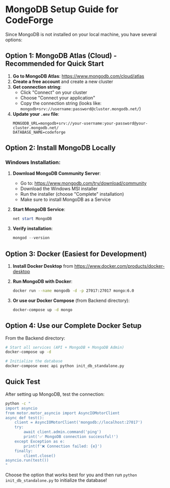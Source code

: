 # MongoDB Setup Guide for CodeForge

Since MongoDB is not installed on your local machine, you have several options:

## Option 1: MongoDB Atlas (Cloud) - Recommended for Quick Start

1. **Go to MongoDB Atlas**: https://www.mongodb.com/cloud/atlas
2. **Create a free account** and create a new cluster
3. **Get connection string**:
   - Click "Connect" on your cluster
   - Choose "Connect your application"
   - Copy the connection string (looks like: `mongodb+srv://username:password@cluster.mongodb.net/`)
4. **Update your `.env` file**:
   ```env
   MONGODB_URL=mongodb+srv://your-username:your-password@your-cluster.mongodb.net/
   DATABASE_NAME=codeforge
   ```

## Option 2: Install MongoDB Locally

### Windows Installation:
1. **Download MongoDB Community Server**:
   - Go to: https://www.mongodb.com/try/download/community
   - Download the Windows MSI installer
   - Run the installer (choose "Complete" installation)
   - Make sure to install MongoDB as a Service

2. **Start MongoDB Service**:
   ```powershell
   net start MongoDB
   ```

3. **Verify installation**:
   ```powershell
   mongod --version
   ```

## Option 3: Docker (Easiest for Development)

1. **Install Docker Desktop** from https://www.docker.com/products/docker-desktop

2. **Run MongoDB with Docker**:
   ```bash
   docker run --name mongodb -d -p 27017:27017 mongo:6.0
   ```

3. **Or use our Docker Compose** (from Backend directory):
   ```bash
   docker-compose up -d mongo
   ```

## Option 4: Use our Complete Docker Setup

From the Backend directory:
```bash
# Start all services (API + MongoDB + MongoDB Admin)
docker-compose up -d

# Initialize the database
docker-compose exec api python init_db_standalone.py
```

## Quick Test

After setting up MongoDB, test the connection:
```bash
python -c "
import asyncio
from motor.motor_asyncio import AsyncIOMotorClient
async def test():
    client = AsyncIOMotorClient('mongodb://localhost:27017')
    try:
        await client.admin.command('ping')
        print('✅ MongoDB connection successful!')
    except Exception as e:
        print(f'❌ Connection failed: {e}')
    finally:
        client.close()
asyncio.run(test())
"
```

Choose the option that works best for you and then run `python init_db_standalone.py` to initialize the database!
